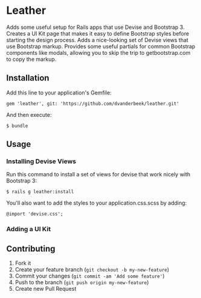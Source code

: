 # Leather

Adds some useful setup for Rails apps that use Devise and Bootstrap 3. Creates a UI Kit page that makes it easy to define Bootstrap styles before starting the design process. Adds a nice-looking set of Devise views that use Bootstrap markup. Provides some useful partials for common Bootstrap components like modals, allowing you to skip the trip to getbootstrap.com to copy the markup.

## Installation

Add this line to your application's Gemfile:

    gem 'leather', git: 'https://github.com/dvanderbeek/leather.git'

And then execute:

    $ bundle

## Usage

### Installing Devise Views

Run this command to install a set of views for devise that work nicely with Bootstrap 3:

    $ rails g leather:install
    
You'll also want to add the styles to your application.css.scss by adding:

    @import 'devise.css';

### Adding a UI Kit


## Contributing

1. Fork it
2. Create your feature branch (`git checkout -b my-new-feature`)
3. Commit your changes (`git commit -am 'Add some feature'`)
4. Push to the branch (`git push origin my-new-feature`)
5. Create new Pull Request
